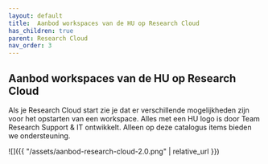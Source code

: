 ```yaml
---
layout: default
title:  Aanbod workspaces van de HU op Research Cloud
has_children: true
parent: Research Cloud
nav_order: 3
---
```


## Aanbod workspaces van de HU op Research Cloud
Als je Research Cloud start zie je dat er verschillende mogelijkheden zijn voor het opstarten van een workspace. Alles met een HU logo is door Team Research Support & IT ontwikkelt. Alleen op deze catalogus items bieden we ondersteuning. 

![]({{ "/assets/aanbod-research-cloud-2.0.png" | relative_url }})